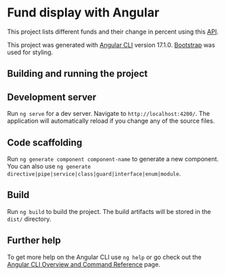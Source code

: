 # Fund display with Angular

This project lists different funds and their change in percent using this [API](https://ivarpivar.netlify.app/api).

This project was generated with [Angular CLI](https://github.com/angular/angular-cli) version 17.1.0. [Bootstrap](https://ng-bootstrap.github.io/#/home) was used for styling.

## Building and running the project


## Development server

Run `ng serve` for a dev server. Navigate to `http://localhost:4200/`. The application will automatically reload if you change any of the source files.

## Code scaffolding

Run `ng generate component component-name` to generate a new component. You can also use `ng generate directive|pipe|service|class|guard|interface|enum|module`.

## Build

Run `ng build` to build the project. The build artifacts will be stored in the `dist/` directory.

## Further help

To get more help on the Angular CLI use `ng help` or go check out the [Angular CLI Overview and Command Reference](https://angular.io/cli) page.
